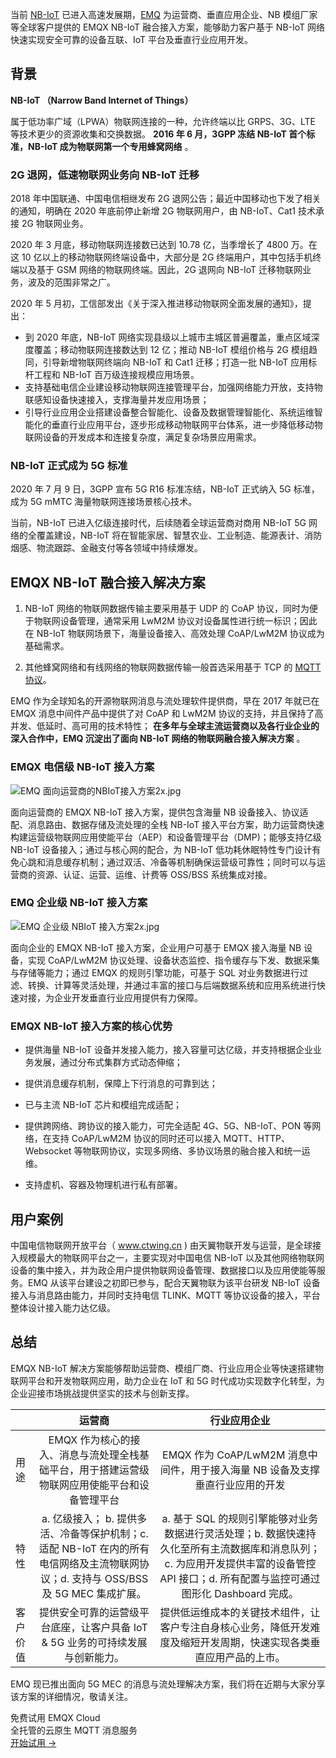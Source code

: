 当前 [NB-IoT](https://baike.baidu.com/item/NB-IoT) 已进入高速发展期，[EMQ](https://www.emqx.com/zh) 为运营商、垂直应用企业、NB 模组厂家等全球客户提供的 EMQX NB-IoT 融合接入方案，能够助力客户基于 NB-IoT 网络快速实现安全可靠的设备互联、IoT 平台及垂直行业应用开发。



## 背景

**NB-IoT （Narrow Band Internet of Things）**

属于低功率广域（LPWA）物联网连接的一种，允许终端以比 GRPS、3G、LTE 等技术更少的资源收集和交换数据。 **2016 年 6 月，3GPP 冻结 NB-IoT 首个标准，NB-IoT 成为物联网第一个专用蜂窝网络**  。

### 2G 退网，低速物联网业务向 NB-IoT 迁移  

2018 年中国联通、中国电信相继发布 2G 退网公告；最近中国移动也下发了相关的通知，明确在 2020 年底前停止新增 2G 物联网用户，由 NB-IoT、Cat1 技术承接 2G 物联网业务。

2020 年 3 月底，移动物联网连接数已达到 10.78 亿，当季增长了 4800 万。在这 10 亿以上的移动物联网终端设备中，大部分是 2G 终端用户，其中包括手机终端以及基于 GSM 网络的物联网终端。因此，2G 退网向 NB-IoT 迁移物联网业务，波及的范围非常之广。

2020 年 5 月初，工信部发出《关于深入推进移动物联网全面发展的通知》，提出：


- 到 2020 年底，NB-IoT 网络实现县级以上城市主城区普遍覆盖，重点区域深度覆盖；移动物联网连接数达到 12 亿；推动 NB-IoT 模组价格与 2G 模组趋同，引导新增物联网终端向 NB-IoT 和 Cat1 迁移；打造一批 NB-IoT 应用标杆工程和 NB-IoT 百万级连接规模应用场景。
- 支持基础电信企业建设移动物联网连接管理平台，加强网络能力开放，支持物联感知设备快速接入，支撑海量并发应用场景；
- 引导行业应用企业搭建设备整合智能化、设备及数据管理智能化、系统运维智能化的垂直行业应用平台，逐步形成移动物联网平台体系，进一步降低移动物联网设备的开发成本和连接复杂度，满足复杂场景应用需求。




### NB-IoT 正式成为 5G 标准  

2020 年 7 月 9 日，3GPP 宣布 5G R16 标准冻结，NB-IoT 正式纳入 5G 标准，成为 5G mMTC 海量物联网连接场景核心技术。



当前，NB-IoT 已进入亿级连接时代，后续随着全球运营商对商用 NB-IoT 5G 网络的全覆盖建设，NB-IoT 将在智能家居、智慧农业、工业制造、能源表计、消防烟感、物流跟踪、金融支付等各领域中持续爆发。





## **EMQX NB-IoT 融合接入解决方案**




1. NB-IoT 网络的物联网数据传输主要采用基于 UDP 的 CoAP 协议，同时为便于物联网设备管理，通常采用 LwM2M 协议对设备属性进行统一标识；因此在 NB-IoT 物联网场景下，海量设备接入、高效处理 CoAP/LwM2M 协议成为基础需求。 

2. 其他蜂窝网络和有线网络的物联网数据传输一般首选采用基于 TCP 的 [MQTT 协议](https://www.emqx.com/zh/mqtt-guide)。




EMQ 作为全球知名的开源物联网消息与流处理软件提供商，早在 2017 年就已在 EMQX 消息中间件产品中提供了对 CoAP 和 LwM2M 协议的支持，并且保持了高并发、低延时、高可用的技术特性； **在多年与全球主流运营商以及各行业企业的深入合作中，EMQ 沉淀出了面向 NB-IoT 网络的物联网融合接入解决方案** 。



### EMQX 电信级 NB-IoT 接入方案

![EMQ 面向运营商的NBIoT接入方案2x.jpg](https://assets.emqx.com/images/25cb1eb52d193fdcf2f367af23c97454.jpg)

面向运营商的 EMQX NB-IoT 接入方案，提供包含海量 NB 设备接入、协议适配、消息路由、数据存储及流处理的全栈 NB-IoT 接入平台方案，助力运营商快速构建运营级物联网应用使能平台（AEP）和设备管理平台（DMP)；能够支持亿级 NB-IoT 设备接入；通过与核心网的配合，为 NB-IoT 低功耗休眠特性专门设计有免心跳和消息缓存机制；通过双活、冷备等机制确保运营级可靠性；同时可以与运营商的资源、认证、运营、运维、计费等 OSS/BSS 系统集成对接。

### EMQ 企业级 NB-IoT 接入方案

![EMQ 企业级 NBIoT 接入方案2x.jpg](https://assets.emqx.com/images/715e9f2c36c6d6057e5c8f3481dc71f8.jpg)


面向企业的 EMQX NB-IoT 接入方案，企业用户可基于 EMQX 接入海量 NB 设备，实现 CoAP/LwM2M 协议处理、设备状态监控、指令缓存与下发、数据采集与存储等能力；通过 EMQX 的规则引擎功能，可基于 SQL 对业务数据进行过滤、转换、计算等灵活处理，并通过丰富的接口与后端数据系统和应用系统进行快速对接，为企业开发垂直行业应用提供有力保障。

###    EMQX NB-IoT 接入方案的核心优势 

- 提供海量 NB-IoT 设备并发接入能力，接入容量可达亿级，并支持根据企业业务发展，通过分布式集群方式动态伸缩；

- 提供消息缓存机制，保障上下行消息的可靠到达；

- 已与主流 NB-IoT 芯片和模组完成适配；

- 提供跨网络、跨协议的接入能力，可完全适配 4G、5G、NB-IoT、PON 等网络，在支持 CoAP/LwM2M 协议的同时还可以接入 MQTT、HTTP、Websocket 等物联网协议，实现多网络、多协议场景的融合接入和统一运维。

- 支持虚机、容器及物理机进行私有部署。

   


## 用户案例

中国电信物联网开放平台（ www.ctwing.cn )  由天翼物联开发与运营，是全球接入规模最大的物联网平台之一，主要实现对中国电信 NB-IoT 以及其他网络物联网设备的集中接入，并为政企用户提供物联网设备管理、数据接口以及应用使能等服务。EMQ 从该平台建设之初即已参与，配合天翼物联为该平台研发 NB-IoT 设备接入与消息路由能力，并同时支持电信 TLINK、MQTT 等协议设备的接入，平台整体设计接入能力达亿级。





## 总结

EMQX NB-IoT 解决方案能够帮助运营商、模组厂商、行业应用企业等快速搭建物联网平台和开发物联网应用，助力企业在 IoT 和 5G 时代成功实现数字化转型，为企业迎接市场挑战提供坚实的技术与创新支撑。

|          |                            运营商                            |                         行业应用企业                         |
| -------- | :----------------------------------------------------------: | :----------------------------------------------------------: |
| 用途     | EMQX 作为核心的接入、消息与流处理全栈基础平台，用于搭建运营级物联网应用使能平台和设备管理平台 | EMQX 作为 CoAP/LwM2M 消息中间件，用于接入海量 NB 设备及支撑垂直行业应用的开发 |
| 特性     | a. 亿级接入； b. 提供多活、冷备等保护机制；c. 适配 NB-IoT 在内的所有电信网络及主流物联网协议；d. 支持与 OSS/BSS 及 5G MEC 集成扩展。 | a. 基于 SQL 的规则引擎能够对业务数据进行灵活处理；b. 数据快速持久化至所有主流数据库和消息队列； c. 为应用开发提供丰富的设备管控 API 接口；d. 所有配置与监控可通过图形化 Dashboard 完成。 |
| 客户价值 | 提供安全可靠的运营级平台底座，让客户具备 IoT & 5G 业务的可持续发展与创新能力。 | 提供低运维成本的关键技术组件，让客户专注自身核心业务，降低开发难度及缩短开发周期，快速实现各类垂直应用产品的上市。 |



EMQ 现已推出面向 5G MEC 的消息与流处理解决方案，我们将在近期与大家分享该方案的详细情况，敬请关注。


<section class="promotion">
    <div>
        免费试用 EMQX Cloud
        <div class="is-size-14 is-text-normal has-text-weight-normal">全托管的云原生 MQTT 消息服务</div>
    </div>
    <a href="https://accounts-zh.emqx.com/signup?continue=https://cloud.emqx.com/console/deployments/0?oper=new" class="button is-gradient px-5">开始试用 →</a >
</section>
